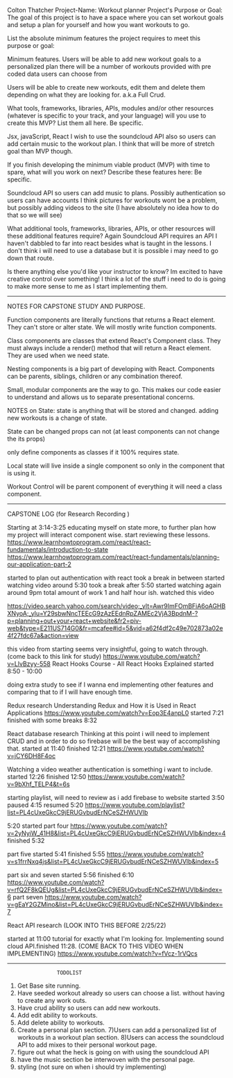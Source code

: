 Colton Thatcher 
Project-Name: Workout planner
Project's Purpose or Goal: The goal of this project is to have a space where you can set workout goals and setup a plan for yourself and how you want workouts to go.

List the absolute minimum features the project requires to meet this purpose or goal:

Minimum features.
Users will be able to add new workout goals to a personalized plan
there will be a number of workouts provided with pre coded data users can choose from

Users will be able to create new workouts, edit them and delete them depending on what they are looking for.
a.k.a Full Crud.

What tools, frameworks, libraries, APIs, modules and/or other resources (whatever is specific to your track, and your language) will you use to create this MVP? List them all here. Be specific.

Jsx, javaScript, React
I wish to use the soundcloud API also so users can add certain music to the workout plan. I think that will be more of stretch goal than MVP though.


If you finish developing the minimum viable product (MVP) with time to spare, what will you work on next? Describe these features here: Be specific.

Soundcloud API so users can add music to plans.
Possibly authentication so users can have accounts
I think pictures for workouts wont be a problem, but possibly adding videos to the site (I have absolutely no idea how to do that so we will see)

What additional tools, frameworks, libraries, APIs, or other resources will these additional features require?
Again Soundcloud API requires an API
I haven't dabbled to far into react besides what is taught in the lessons. I don't think i will need to use a database but it is possible i may need to go down that route.

Is there anything else you'd like your instructor to know?
Im excited to have creative control over something! I think a lot of the stuff i need to do is going to make more sense to me as I start implementing them.

____________________________________________________________________________________________________________________________

NOTES FOR CAPSTONE STUDY AND PURPOSE.



Function components are literally functions that returns a React element. They can't store or alter state. We will mostly write function components.

Class components are classes that extend React's Component class. They must always include a render() method that will return a React element. They are used when we need state.

Nesting components is a big part of developing with React. Components can be parents, siblings, children or any combination thereof.

Small, modular components are the way to go. This makes our code easier to understand and allows us to separate presentational concerns.


NOTES on State:
state is anything that will be stored and changed.
adding new workouts is a change of state.

State can be changed props can not (at least components can not change the its props)

only define components as classes if it 100% requires state.

Local state will live inside a single component so only in the component that is using it.

Workout Control will be parent component of everything
it will need a class component. 




______________________________________________________________________________________________________________________

CAPSTONE LOG (for Research Recording )

Starting at 3:14-3:25 educating myself on state more, to further plan how my project will interact component wise.
start reviewing these lessons.
https://www.learnhowtoprogram.com/react/react-fundamentals/introduction-to-state
https://www.learnhowtoprogram.com/react/react-fundamentals/planning-our-application-part-2


started to plan out authentication with react took a break in between started watching video around 5:30 took a break after 5:50 started watching again around 9pm total amount of work 1 and half hour ish.
watched this video 

https://video.search.yahoo.com/search/video;_ylt=Awr9ImFOmBFiA6oAGHBXNyoA;_ylu=Y29sbwNncTEEcG9zAzEEdnRpZAMEc2VjA3BpdnM-?p=planning+out+your+react+website&fr2=piv-web&type=E211US714G0&fr=mcafee#id=5&vid=a62f4df2c49e702873a02e4f27fdc67a&action=view

this video from starting seems very insightful, going to watch through. (come back to this link for study)
https://www.youtube.com/watch?v=LlvBzyy-558
React Hooks Course - All React Hooks Explained
started 8:50 - 10:00

doing extra study to see if I wanna end implementing other features and comparing that to if I will have enough time.


Redux research
Understanding Redux and How it is Used in React Applications
https://www.youtube.com/watch?v=Eop3E4anpL0
started 7:21 finished with some breaks 8:32

React database research
Thinking at this point i will need to implement CRUD and in order to do so firebase will be the best way of accomplishing that. started at 11:40 finished 12:21
https://www.youtube.com/watch?v=jCY6DH8F4oc

Watching a video weather authentication is something i want to include. started 12:26 finished 12:50
https://www.youtube.com/watch?v=9bXhf_TELP4&t=6s

starting playlist, will need to review as i add firebase to website started 3:50 paused 4:15 resumed 5:20
https://www.youtube.com/playlist?list=PL4cUxeGkcC9jERUGvbudErNCeSZHWUVlb

5:20 started part four
https://www.youtube.com/watch?v=2yNyiW_41H8&list=PL4cUxeGkcC9jERUGvbudErNCeSZHWUVlb&index=4
finished 5:32

part five started 5:41 finished 5:55
https://www.youtube.com/watch?v=s1frrNxq4js&list=PL4cUxeGkcC9jERUGvbudErNCeSZHWUVlb&index=5

part six and seven started 5:56 finished 6:10
https://www.youtube.com/watch?v=rfQ2F8kQEUg&list=PL4cUxeGkcC9jERUGvbudErNCeSZHWUVlb&index=6
part seven
https://www.youtube.com/watch?v=gEaY2GZMino&list=PL4cUxeGkcC9jERUGvbudErNCeSZHWUVlb&index=7

React API research (LOOK INTO THIS BEFORE 2/25/22)

started at 11:00 tutorial for exactly what I'm looking for. Implementing sound cloud API.finished 11:28. (COME BACK TO THIS VIDEO WHEN IMPLEMENTING)
https://www.youtube.com/watch?v=fVcz-1rVQcs

___________________________________________________________
                    TODOLIST

1) Get Base site running.
2) Have seeded workout already so users can choose a list. without having to create any work outs.
3)  Have crud ability so users can add new workouts.
4)  Add edit ability to workouts.
5) Add delete ability to workouts.
6) Create a personal plan section.
7)Users can add a personalized list of workouts in a workout plan section.
8)Users can access the soundcloud API to add mixes to their personal workout page.
9) figure out what the heck is going on with using the soundcloud API
10) have the music section be interwoven with the personal page. 
11) styling (not sure on when i should try implementing)
